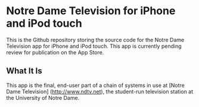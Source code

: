 Notre Dame Television for iPhone and iPod touch
===============================================

This is the Github repository storing the source code for the Notre Dame Television app for iPhone and iPod touch. This app is currently pending review for publication on the App Store.

What It Is
----------

This app is the final, end-user part of a chain of systems in use at [Notre Dame Television] (http://www.ndtv.net), the student-run television station at the University of Notre Dame.